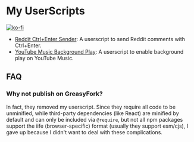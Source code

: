 # My UserScripts

[![ko-fi](https://ko-fi.com/img/githubbutton_sm.svg)](https://ko-fi.com/rxliuli)

- [Reddit Ctrl+Enter Sender](./packages//reddit-ctrl-enter-sender/README.md): A userscript to send Reddit comments with Ctrl+Enter.
- [YouTube Music Background Play](./packages/youtube-music-background-play/README.md): A userscript to enable background play on YouTube Music.

## FAQ

### Why not publish on GreasyFork?

In fact, they removed my userscript. Since they require all code to be unminified, while third-party dependencies (like React) are minified by default and can only be included via `@require`, but not all npm packages support the iife (browser-specific) format (usually they support esm/cjs), I gave up because I didn't want to deal with these complications.
